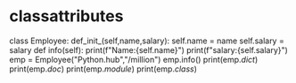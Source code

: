 # classattributes

class Employee:
  def_init_(self,name,salary):
    self.name = name
    self.salary = salary
  def info(self):
    print(f"Name:{self.name}")
    print(f"salary:{self.salary}")
emp = Employee("Python.hub","/million")
emp.info()
print(emp._dict_)
print(emp._doc_)
print(emp._module_)
print(emp._class_)
  
